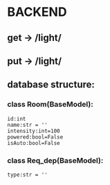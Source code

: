 # BACKEND
## get -> /light/
## put -> /light/
## database structure:
### class Room(BaseModel):
    id:int
    name:str = ''
    intensity:int=100
    powered:bool=False
    isAuto:bool=False
### class Req_dep(BaseModel):
    type:str = ''
